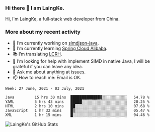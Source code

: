 ### Hi there 👋 I am LaingKe.

Hi, I'm LaingKe, a full-stack web developer from China.

### More about my recent activity

- 🔭 I’m currently working on [simdjson-java](https://github.com/laingke/simdjson-java).
- 🌱 I’m currently learning [Spring Cloud Alibaba](https://github.com/alibaba/spring-cloud-alibaba).
- :books: I’m translating [LCRH](https://github.com/LCTT/LCRH).
- 🤔 I’m looking for help with implement SIMD in native Java, I will be grateful if you can leave any idea.
- 💬 Ask me about anything at [issues](https://github.com/laingke/laingke/issues).
- 📫 How to reach me: Email is OK.

<!--START_SECTION:waka-->
```text
Week: 27 June, 2021 - 03 July, 2021

Java         15 hrs 30 mins  █████████████▓░░░░░░░░░░░   54.78 % 
YAML         5 hrs 43 mins   █████░░░░░░░░░░░░░░░░░░░░   20.25 % 
HTML         2 hrs 10 mins   ██░░░░░░░░░░░░░░░░░░░░░░░   07.68 % 
JavaScript   1 hr 32 mins    █▒░░░░░░░░░░░░░░░░░░░░░░░   05.47 % 
XML          1 hr 15 mins    █░░░░░░░░░░░░░░░░░░░░░░░░   04.46 % 
```
<!--END_SECTION:waka-->

![LaingKe's GitHub Stats](https://github-readme-stats.vercel.app/api?username=laingke&show_icons=true&theme=nightowl&count_private=true)
